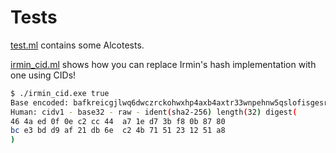# Tests

[test.ml](./test.ml) contains some Alcotests.

[irmin_cid.ml](./irmin_cid.ml) shows how you can replace Irmin's hash implementation with one using CIDs!

```sh
$ ./irmin_cid.exe true
Base encoded: bafkreicgjlwq6dwczrckohwxhp4axb4axtr33wnpehnw5qslofisgesrva
Human: cidv1 - base32 - raw - ident(sha2-256) length(32) digest(
46 4a ed 0f 0e c2 cc 44  a7 1e d7 3b f8 0b 87 80
bc e3 bd d9 af 21 db 6e  c2 4b 71 51 23 12 51 a8
)
```
